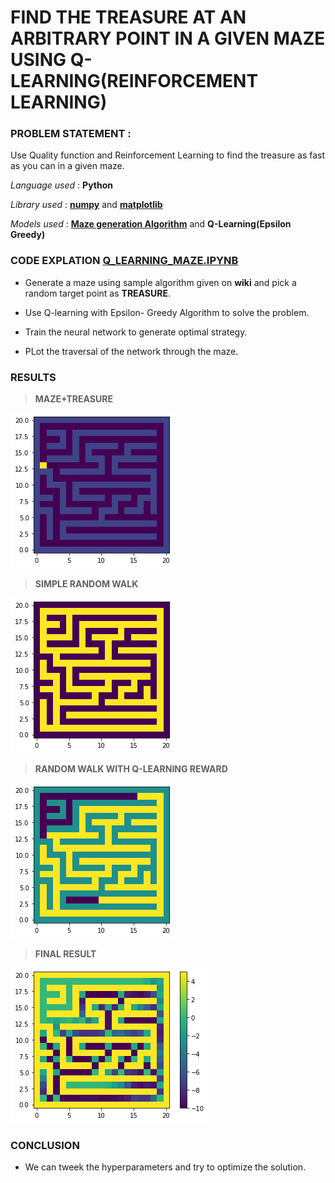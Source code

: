 # FIND THE TREASURE AT AN ARBITRARY POINT IN A GIVEN MAZE USING Q-LEARNING(REINFORCEMENT LEARNING)


### PROBLEM STATEMENT : 
Use Quality function and Reinforcement Learning to find the treasure as fast as you can in a given maze.

_Language used_ : **Python**

_Library used_ : **[numpy](https://numpy.org/)** and **[matplotlib](https://matplotlib.org/)**

_Models used_ : **[Maze generation Algorithm](https://en.wikipedia.org/wiki/Maze_generation_algorithm)** and **Q-Learning(Epsilon Greedy)**


### CODE EXPLATION [Q_LEARNING_MAZE.IPYNB](https://github.com/smitz94/Projects/blob/master/Q_Learning_Maze(Reinforcement%20Learning)/Q_Learning_Maze.ipynb)
* Generate a maze using sample algorithm given on **wiki** and pick a random target point as **TREASURE**.

* Use Q-learning with Epsilon- Greedy Algorithm to solve the problem.

* Train the neural network to generate optimal strategy.

* PLot the traversal of the network through the maze.

### RESULTS

> **MAZE+TREASURE**

![](https://github.com/smitz94/Projects/blob/master/Q_Learning_Maze(Reinforcement%20Learning)/maze%2Btarget.png)

> **SIMPLE RANDOM WALK**

![](https://github.com/smitz94/Projects/blob/master/Q_Learning_Maze(Reinforcement%20Learning)/random_walk.png)

> **RANDOM WALK WITH Q-LEARNING REWARD**

![](https://github.com/smitz94/Projects/blob/master/Q_Learning_Maze(Reinforcement%20Learning)/random_walk_q-learning.png)

> **FINAL RESULT**

![](https://github.com/smitz94/Projects/blob/master/Q_Learning_Maze(Reinforcement%20Learning)/final_result.png)




### CONCLUSION

* We can tweek the hyperparameters and try to optimize the solution.
